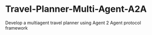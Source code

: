 # Travel-Planner-Multi-Agent-A2A
Develop a multiagent travel planner using Agent 2 Agent protocol framework
